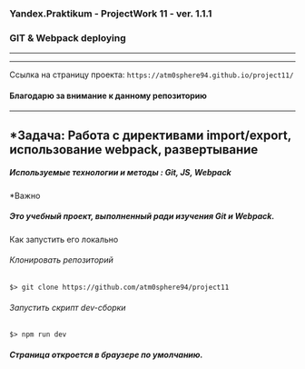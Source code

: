 
### Yandex.Praktikum - ProjectWork 11 -  ver. 1.1.1
### GIT & Webpack deploying
---
---
Ссылка на страницу проекта:  `https://atm0sphere94.github.io/project11/`
#### Благодарю за внимание к данному репозиторию
----
*Задача: Работа с директивами import/export, использование webpack, развертывание
---
##### Используемые технологии и методы : Git, JS, Webpack

*Важно

##### Это учебный проект, выполненный ради изучения Git и Webpack.
Как запустить его локально

###### Клонировать репозиторий

`$> git clone https://github.com/atm0sphere94/project11`

###### Запустить скрипт dev-cборки

`$> npm run dev`

##### Страница откроется в браузере по умолчанию. 

